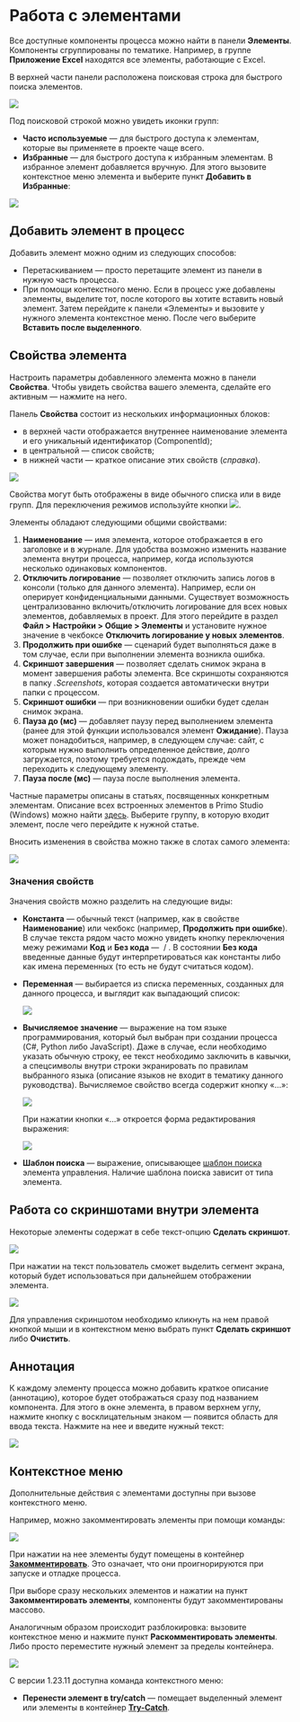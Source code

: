 # Работа с элементами

Все доступные компоненты процесса можно найти в панели **Элементы**. Компоненты сгруппированы по тематике. Например, в группе **Приложение Excel** находятся все элементы, работающие с Excel.

В верхней части панели расположена поисковая строка для быстрого поиска элементов.

![](../resources/process/image-887.png)

Под поисковой строкой можно увидеть иконки групп:

* **Часто используемые** — для быстрого доступа к элементам, которые вы применяете в проекте чаще всего.
* **Избранные** — для быстрого доступа к избранным элементам. В избранное элемент добавляется вручную. Для этого вызовите контекстное меню элемента и выберите пункт **Добавить в Избранные**:

![](../resources/process/image-947.png)

## Добавить элемент в процесс

Добавить элемент можно одним из следующих способов:

* Перетаскиванием — просто перетащите элемент из панели в нужную часть процесса.
* При помощи контекстного меню. Если в процесс уже добавлены элементы, выделите тот, после которого вы хотите вставить новый элемент. Затем перейдите к панели «Элементы» и вызовите у нужного элемента контекстное меню. После чего выберите **Вставить после выделенного**.


## Свойства элемента

Настроить параметры добавленного элемента можно в панели **Свойства**. Чтобы увидеть свойства вашего элемента, сделайте его активным — нажмите на него.

Панель **Свойства** состоит из нескольких информационных блоков:
* в верхней части отображается внутреннее наименование элемента и его уникальный идентификатор (ComponentId);
* в центральной — список свойств;
* в нижней части — краткое описание этих свойств (*справка*).

![](../resources/process/0-173.png)

Свойства могут быть отображены в виде обычного списка или в виде групп. Для переключения режимов используйте кнопки ![](../resources/process/1-124.png).

Элементы обладают следующими общими свойствами:

1. **Наименование** — имя элемента, которое отображается в его заголовке и в журнале. Для удобства возможно изменить название элемента внутри процесса, например, когда используются несколько одинаковых компонентов.
1. **Отключить логирование** — позволяет отключить запись логов в консоли (только для данного элемента). Например, если он оперирует конфиденциальными данными. Существует возможность централизованно включить/отключить логирование для всех новых элементов, добавляемых в проект. Для этого перейдите в раздел **Файл > Настройки > Общие > Элементы** и установите нужное значение в чекбоксе **Отключить логирование у новых элементов**.
1. **Продолжить при ошибке** — сценарий будет выполняться даже в том случае, если при выполнении элемента возникла ошибка.
1. **Скриншот завершения** — позволяет сделать снимок экрана в момент завершения работы элемента. Все скриншоты сохраняются в папку _.Screenshots_, которая создается автоматически внутри папки с процессом.
1. **Скриншот ошибки** — при возникновении ошибки будет сделан снимок экрана.
1. **Пауза до (мс)** — добавляет паузу перед выполнением элемента (ранее для этой функции использовался элемент **Ожидание**). Пауза может понадобиться, например, в следующем случае: сайт, с которым нужно выполнить определенное действие, долго загружается, поэтому требуется подождать, прежде чем переходить к следующему элементу.
1. **Пауза после (мс)** — пауза после выполнения элемента.

Частные параметры описаны в статьях, посвященных конкретным элементам. Описание всех встроенных элементов в Primo Studio (Windows) можно найти [здесь](https://docs.primo-rpa.ru/primo-rpa/g_elements/el_basic). Выберите группу, в которую входит элемент, после чего перейдите к нужной статье.

Вносить изменения в свойства можно также в слотах самого элемента:

![](../resources/process/2-10.png)

### Значения свойств

Значения свойств можно разделить на следующие виды:

* **Константа** — обычный текст (например, как в свойстве **Наименование**) или чекбокс (например, **Продолжить при ошибке**). В случае текста рядом часто можно увидеть кнопку переключения межу режимами **Код** и **Без кода** — <img src="../../.gitbook/assets/image (803).png" alt="" data-size="line"> / <img src="../../.gitbook/assets/image (916).png" alt="" data-size="line">. В состоянии **Без кода** введенные данные будут интерпретироваться как константы либо как имена переменных (то есть не будут считаться кодом).
* **Переменная** — выбирается из списка переменных, созданных для данного процесса, и выглядит как выпадающий список:

   ![](../resources/process/3-7.png)

* **Вычисляемое значение** — выражение на том языке программирования, который был выбран при создании процесса (C#, Python либо JavaScript). Даже в случае, если необходимо указать обычную строку, ее текст необходимо заключить в кавычки, а спецсимволы внутри строки экранировать по правилам выбранного языка (описание языков не входит в тематику данного руководства). Вычисляемое свойство всегда содержит кнопку «…»:

    ![](../resources/process/4-5.png)

    При нажатии кнопки «…» откроется форма редактирования выражения:

    ![](../resources/process/001-19.png)
* **Шаблон поиска** — выражение, описывающее [шаблон поиска](https://docs.primo-rpa.ru/primo-rpa/primo-studio/process/searchpatterns) элемента управления. Наличие шаблона поиска зависит от типа элемента.

## Работа со скриншотами внутри элемента

Некоторые элементы содержат в себе текст-опцию **Сделать скриншот**.

![](../resources/process/6-7.png)

При нажатии на текст пользователь сможет выделить сегмент экрана, который будет использоваться при дальнейшем отображении элемента.

![](../resources/process/7-1.png)

Для управления скриншотом необходимо кликнуть на нем правой кнопкой мыши и в контекстном меню выбрать пункт **Сделать скриншот** либо **Очистить**.

## Аннотация

К каждому элементу процесса можно добавить краткое описание (аннотацию), которое будет отображаться сразу под названием компонента. Для этого в окне элемента, в правом верхнем углу, нажмите кнопку с восклицательным знаком — появится область для ввода текста. Нажмите на нее и введите нужный текст:

![](../resources/process/image-845.png)

## Контекстное меню

Дополнительные действия с элементами доступны при вызове контекстного меню.

Например, можно закомментировать элементы при помощи команды:

![](../resources/process/comment-element-black.png)

При нажатии на нее элементы будут помещены в контейнер [**Закомментировать**](https://docs.primo-rpa.ru/primo-rpa/g_elements/el_basic/els_logic/el_logic_commentout). Это означает, что они проигнорируются при запуске и отладке процесса. 

При выборе сразу нескольких элементов и нажатии на пункт **Закомментировать элементы**, компоненты будут закомментированы массово. 

Аналогичным образом происходит разблокировка: вызовите контекстное меню и нажмите пункт **Раскомментировать элементы**. Либо просто переместите нужный элемент за пределы контейнера.

![](../resources/process/comment-out-element-black.png)

С версии 1.23.11 доступна команда контекстного меню:
* **Перенести элемент в try/catch** — помещает выделенный элемент или элементы в контейнер [**Try-Catch**](https://docs.primo-rpa.ru/primo-rpa/g_elements/el_basic/els_logic/el_logic_trycatch).


